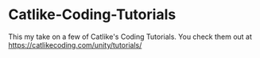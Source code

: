 # Catlike-Coding-Tutorials
This my take on a few of Catlike's Coding Tutorials. You check them out at https://catlikecoding.com/unity/tutorials/
